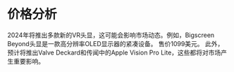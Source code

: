 # 价格分析

2024年将推出多款新的VR头显，这可能会影响市场动态。例如，Bigscreen Beyond头显是一款高分辨率OLED显示器的紧凑设备。
售价1099美元。
此外，预计将推出Valve Deckard和传闻中的Apple Vision Pro Lite，这些都将对市场产生重要影响。
